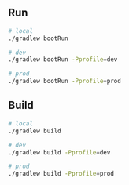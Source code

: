 ## Run
```bash
# local
./gradlew bootRun

# dev
./gradlew bootRun -Pprofile=dev

# prod
./gradlew bootRun -Pprofile=prod
```

## Build
```bash
# local
./gradlew build

# dev
./gradlew build -Pprofile=dev

# prod
./gradlew build -Pprofile=prod
```

